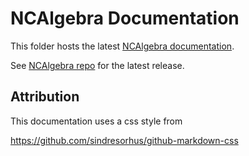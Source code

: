# NCAlgebra Documentation

This folder hosts the latest
[NCAlgebra documentation](https://NCAlgebra.github.io).

See [NCAlgebra repo](https://github.com/NCAlgebra/NC) for the latest
release.

## Attribution

This documentation uses a css style from

https://github.com/sindresorhus/github-markdown-css
